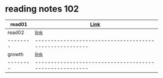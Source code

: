 # reading notes 102 

|read01    | [Link](https://talhajjaj.github.io/reading-notes/read01)|
| -------- | ------------------------------------------------------- |
|read02    | [link](https://talhajjaj.github.io/reading-notes/read02)|
| -------- | ------------------------------------------------------- |
|growth    |[link](https://talhajjaj.github.io/reading-notes/growth) |
| -------- | ------------------------------------------------------- |